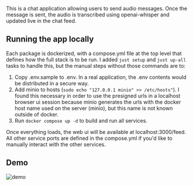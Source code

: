 This is a chat application allowing users to send audio messages. Once the message is sent, the audio is transcribed using openai-whisper and updated live in the chat feed. 

## Running the app locally
Each package is dockerized, with a compose.yml file at the top level that defines how the full stack is to be run. I added `just setup` and `just up-all` tasks to handle this, but the manual steps without those commands are to:

1. Copy .env.sample to .env. In a real application, the .env contents would be distributed in a secure way.
2. Add minio to hosts (`sudo echo "127.0.0.1 minio" >> /etc/hosts"`). I found this necessary in order to use the presigned urls in a localhost browser ui session because minio generates the urls with the docker host name used on the server (minio), but this name is not known outside of docker.
3. Run `docker compose up -d` to build and run all services.

Once everything loads, the web ui will be available at localhost:3000/feed. All other service ports are defined in the compose.yml if you'd like to manually interact with the other services.

## Demo
![demo](https://github.com/andrewbeach/ai-audio-chat-app/assets/3936715/09c5feb7-7815-4c45-9b2e-71cb3630bdfc)
